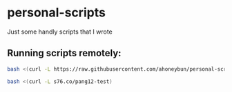# personal-scripts
Just some handly scripts that I wrote

## Running scripts remotely:

```bash
bash <(curl -L https://raw.githubusercontent.com/ahoneybun/personal-scripts/main/pang12-test.sh)
```

```bash
bash <(curl -L s76.co/pang12-test)
```
